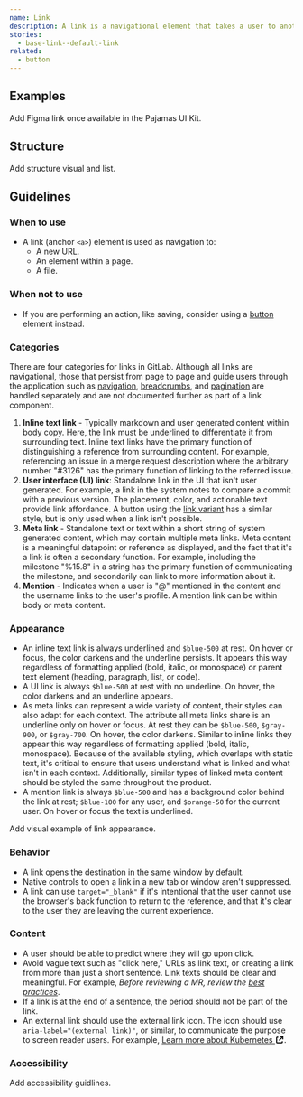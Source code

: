 ```yaml
---
name: Link
description: A link is a navigational element that takes a user to another URL, an element within a page, or a file.
stories:
  - base-link--default-link
related:
  - button
---
```


## Examples

<story-viewer story-name="base-link--default-link" title="Link"></story-viewer>

<todo>Add Figma link once available in the Pajamas UI Kit.</todo>

## Structure

<todo>Add structure visual and list.</todo>

## Guidelines

### When to use

- A link (anchor `<a>`) element is used as navigation to:
  - A new URL.
  - An element within a page.
  - A file.

### When not to use

- If you are performing an action, like saving, consider using a [button](/components/button) element instead.

### Categories

There are four categories for links in GitLab. Although all links are navigational, those that persist from page to page and guide users through the application such as [navigation](/patterns/navigation), [breadcrumbs](/components/breadcrumb), and [pagination](/components/pagination) are handled separately and are not documented further as part of a link component.

1. **Inline text link** - Typically markdown and user generated content within body copy. Here, the link must be underlined to differentiate it from surrounding text. Inline text links have the primary function of distinguishing a reference from surrounding content. For example, referencing an issue in a merge request description where the arbitrary number "#3126" has the primary function of linking to the referred issue.
1. **User interface (UI) link**: Standalone link in the UI that isn't user generated. For example, a link in the system notes to compare a commit with a previous version. The placement, color, and actionable text provide link affordance. A button using the [link variant](/components/button#variants) has a similar style, but is only used when a link isn't possible.
1. **Meta link** - Standalone text or text within a short string of system generated content, which may contain multiple meta links. Meta content is a meaningful datapoint or reference as displayed, and the fact that it's a link is often a secondary function. For example, including the milestone "%15.8" in a string has the primary function of communicating the milestone, and secondarily can link to more information about it.
1. **Mention** - Indicates when a user is "@" mentioned in the content and the username links to the user's profile. A mention link can be within body or meta content.

### Appearance

- An inline text link is always underlined and `$blue-500` at rest. On hover or focus, the color darkens and the underline persists. It appears this way regardless of formatting applied (bold, italic, or monospace) or parent text element (heading, paragraph, list, or code).
- A UI link is always `$blue-500` at rest with no underline. On hover, the color darkens and an underline appears.
- As meta links can represent a wide variety of content, their styles can also adapt for each context. The attribute all meta links share is an underline only on hover or focus. At rest they can be `$blue-500`, `$gray-900`, or `$gray-700`. On hover, the color darkens. Similar to inline links they appear this way regardless of formatting applied (bold, italic, monospace). Because of the available styling, which overlaps with static text, it's critical to ensure that users understand what is linked and what isn't in each context. Additionally, similar types of linked meta content should be styled the same throughout the product.
- A mention link is always `$blue-500` and has a background color behind the link at rest; `$blue-100` for any user, and `$orange-50` for the current user. On hover or focus the text is underlined.

<todo>Add visual example of link appearance.</todo>

### Behavior

- A link opens the destination in the same window by default.
- Native controls to open a link in a new tab or window aren't suppressed.
- A link can use `target="_blank"` if it's intentional that the user cannot use the browser's back function to return to the reference, and that it's clear to the user they are leaving the current experience.

### Content

- A user should be able to predict where they will go upon click.
- Avoid vague text such as "click here," URLs as link text, or creating a link from more than just a short sentence. Link texts should be clear and meaningful. For example, _Before reviewing a MR, review the [best practices](/accessibility/best-practices/)_.
- If a link is at the end of a sentence, the period should not be part of the link.
- An external link should use the external link icon. The icon should use `aria-label="(external link)"`, or similar, to communicate the purpose to screen reader users. For example, <a href="#" class="gl-link gl-font-style-italic">Learn more about Kubernetes <svg xmlns="http://www.w3.org/2000/svg" width="16" height="16" viewBox="0 0 16 16" style="vertical-align: text-bottom" role="img" aria-label="(external link)">
  <path fill="#000000" fill-rule="evenodd" d="M5,2 C5.55228,2 6,2.44772 6,3 C6,3.55228 5.55228,4 5,4 L4,4 L4,12 L12,12 L12,11 C12,10.4477 12.4477,10 13,10 C13.5523,10 14,10.4477 14,11 L14,12 C14,13.1046 13.1046,14 12,14 L4,14 C2.89543,14 2,13.1046 2,12 L2,4 C2,2.89543 2.89543,2 4,2 L5,2 Z M15,1 L15,5.99814453 C15,6.55043453 14.5523,6.99814453 14,6.99814453 C13.4477,6.99814453 13,6.55043453 13,5.99814453 L13,4.41419 L8.71571,8.69846 C8.32519,9.08899 7.69202,9.08899 7.3015,8.69846 C6.91097,8.30794 6.91097,7.67477 7.3015,7.28425 L11.5858,3 L9.99619141,3 C9.44391141,3 8.99619141,2.55228 8.99619141,2 C8.99619141,1.44772 9.44391141,1 9.99619141,1 L15,1 Z" style="fill: currentColor;"></path></svg></a>.

### Accessibility

<todo>Add accessibility guidlines.</todo>
